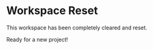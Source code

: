 # Workspace Reset

This workspace has been completely cleared and reset. 

Ready for a new project!
